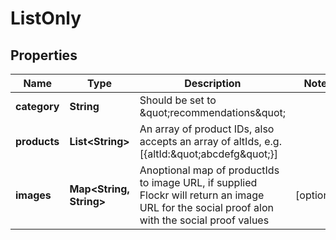 # ListOnly

## Properties
Name | Type | Description | Notes
------------ | ------------- | ------------- | -------------
**category** | **String** | Should be set to \&quot;recommendations\&quot; | 
**products** | **List&lt;String&gt;** | An array of product IDs, also accepts an array of altIds, e.g. [{altId:\&quot;abcdefg\&quot;}] | 
**images** | **Map&lt;String, String&gt;** | Anoptional map of productIds to image URL, if supplied Flockr will return an image URL for the social proof alon with the social proof values |  [optional]
